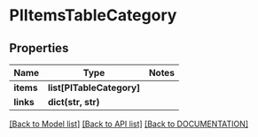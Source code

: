 # PIItemsTableCategory

## Properties
Name | Type | Notes
------------ | ------------- | -------------
**items** | **list[PITableCategory]**
**links** | **dict(str, str)**

[[Back to Model list]](../../DOCUMENTATION.md#documentation-for-models) [[Back to API list]](../../DOCUMENTATION.md#documentation-for-api-endpoints) [[Back to DOCUMENTATION]](../../DOCUMENTATION.md)
